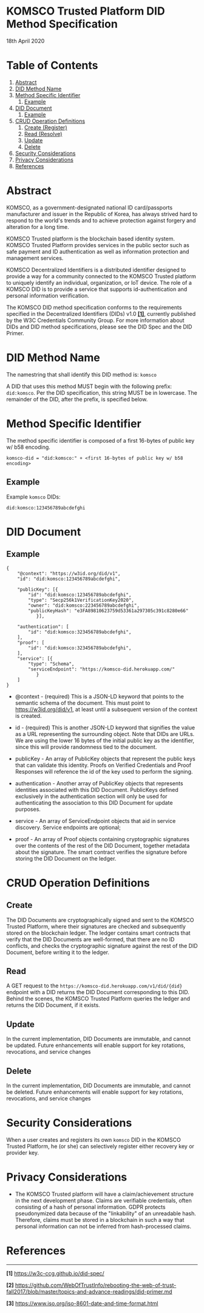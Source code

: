 KOMSCO Trusted Platform DID Method Specification
=================
18th April 2020

# Table of Contents
1. [Abstract](#abstract)
2. [DID Method Name](#name)
3. [Method Specific Identifier](#identifier)
    1. [Example](#example1)
4. [DID Document](#document)
    1. [Example](#example2)
5. [CRUD Operation Definitions](#crud)
    1. [Create (Register)](#create)
    2. [Read (Resolve)](#read)
    3. [Update](#update)
    4. [Delete](#delete)
6. [Security Considerations](#security)
7. [Privacy Considerations](#privacy)
8. [References](#references)
 
# Abstract <a name="abstract"></a>
KOMSCO, as a government-designated national ID card/passports manufacturer and issuer in the Republic of Korea, has always strived hard to respond to the world's trends and to achieve protection against forgery and alteration for a long time.

KOMSCO Trusted platform is the blockchain based identity system. KOMSCO Trusted Platform provides services in the public sector such as safe payment and ID authentication as well as information protection and management services. 

KOMSCO Decentralized Identifiers is a distributed identifier designed to provide a way for a community connected to the KOMSCO Trusted platform to uniquely identify an individual, organization, or IoT device. The role of a KOMSCO DID is to provide a service that supports id-authentication and personal information verification. 

The KOMSCO DID method specification conforms to the requirements specified in the Decentralized Identifiers (DIDs) v1.0 [**[1]**](https://w3c.github.io/did-core/), currently published by the W3C Credentials Community Group. 
For more information about DIDs and DID method specifications, please see the DID Spec and the DID Primer.
 
# DID Method Name <a name="name"></a>

The namestring that shall identify this DID method is: `komsco`

A DID that uses this method MUST begin with the following prefix: `did:komsco`. Per the DID specification, this string MUST be in lowercase. The remainder of the DID, after the prefix, is specified below.

# Method Specific Identifier <a name="identifier"></a>

The method specific identifier is composed of a first 16-bytes of public key w/ b58 encoding.
```
komsco-did = "did:komsco:" + <first 16-bytes of public key w/ b58 encoding>
```
## Example <a name="example1"></a>

Example `komsco` DIDs:
```
did:komsco:123456789abcdefghi
```
# DID Document <a name="document"></a>

## Example <a name="example2"></a>
```
{
	"@context": "https://w3id.org/did/v1",
	"id": "did:komsco:123456789abcdefghi",
	
	"publicKey": [{
		"id": "did:komsco:123456789abcdefghi",
		"type": "Secp256k1VerificationKey2020",
		"owner": "did:komsco:223456789abcdefghi",
		"publicKeyHash": "e3FA89810623759d53361a297305c391c8280e66"
	       }],

	"authentication": [
		"id": "did:komsco:323456789abcdefghi",
	],
	"proof": [
		"id": "did:komsco:323456789abcdefghi",
	],
	"service": [{
		"type": "Schema",
		"serviceEndpoint": "https://komsco-did.herokuapp.com/"
	       }
	]
}
```

* @context - (required) This is a JSON-LD keyword that points to the semantic schema of the document. This must point to https://w3id.org/did/v1, at least until a subsequent version of the context is created.

* id - (required) This is another JSON-LD keyword that signifies the value as a URL representing the surrounding object. Note that DIDs are URLs. We are using the lower 16 bytes of the initial public key as the identifier, since this will provide randomness tied to the document.

* publicKey - An array of PublicKey objects that represent the public keys that can validate this identity. Proofs on Verified Credentials and Proof Responses will reference the id of the key used to perform the signing.

* authentication - Another array of PublicKey objects that represents identities associated with this DID Document. PublicKeys defined exclusively in the authentication section will only be used for authenticating the association to this DID Document for update purposes. 

* service - An array of ServiceEndpoint objects that aid in service discovery. Service endpoints are optional; 

* proof - An array of Proof objects containing cryptographic signatures over the contents of the rest of the DID Document, together metadata about the signature. The smart contract verifies the signature before storing the DID Document on the ledger.

# CRUD Operation Definitions <a name="crud"></a>

## Create <a name="create"></a>

The DID Documents are cryptographically signed and sent to the KOMSCO Trusted Platform, where their signatures are checked and subsequently stored on the blockchain ledger. The ledger contains smart contracts that verify that the DID Documents are well-formed, that there are no ID conflicts, and checks the cryptographic signature against the rest of the DID Document, before writing it to the ledger.

## Read <a name="read"></a>

A GET request to the `https://komsco-did.herokuapp.com/v1/did/{did}` endpoint with a DID returns the DID Document corresponding to this DID. Behind the scenes, the KOMSCO Trusted Platform queries the ledger and returns the DID Document, if it exists.

## Update <a name="update"></a>

In the current implementation, DID Documents are immutable, and cannot be updated. Future enhancements will enable support for key rotations, revocations, and service changes

## Delete <a name="delete"></a>

In the current implementation, DID Documents are immutable, and cannot be deleted. Future enhancements will enable support for key rotations, revocations, and service changes


# Security Considerations <a name="security"></a>

When a user creates and registers its own `komsco` DID in the KOMSCO Trusted Platform, he (or she) can selectively register either recovery key or provider key. 

# Privacy Considerations <a name="privacy"></a>

- The KOMSCO Trusted platform will have a claim/achievement structure in the next development phase. Claims are verifiable credentials, often consisting of a hash of personal information. GDPR protects pseudonymized data because of the "linkability" of an unreadable hash. Therefore, claims must be stored in a blockchain in such a way that personal information can not be inferred from hash-processed claims.

# References <a name="references"></a>
----------

 **[1]** https://w3c-ccg.github.io/did-spec/

 **[2]** https://github.com/WebOfTrustInfo/rebooting-the-web-of-trust-fall2017/blob/master/topics-and-advance-readings/did-primer.md

 **[3]** https://www.iso.org/iso-8601-date-and-time-format.html

